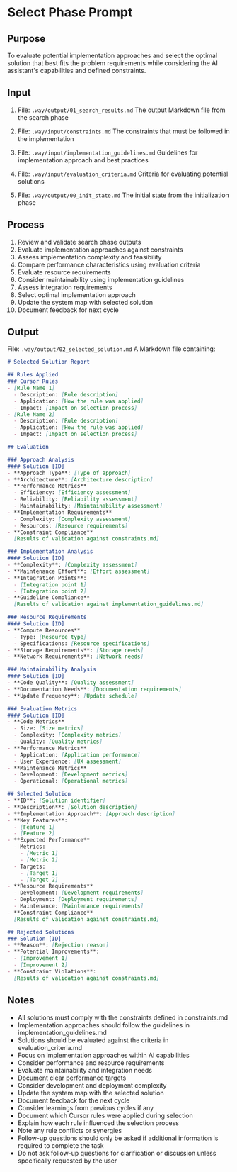 # Select Phase Prompt

## Purpose
To evaluate potential implementation approaches and select the optimal solution that best fits the problem requirements while considering the AI assistant's capabilities and defined constraints.

## Input
1. File: `.way/output/01_search_results.md`
   The output Markdown file from the search phase

2. File: `.way/input/constraints.md`
   The constraints that must be followed in the implementation

3. File: `.way/input/implementation_guidelines.md`
   Guidelines for implementation approach and best practices

4. File: `.way/input/evaluation_criteria.md`
   Criteria for evaluating potential solutions

5. File: `.way/output/00_init_state.md`
   The initial state from the initialization phase

## Process
1. Review and validate search phase outputs
2. Evaluate implementation approaches against constraints
3. Assess implementation complexity and feasibility
4. Compare performance characteristics using evaluation criteria
5. Evaluate resource requirements
6. Consider maintainability using implementation guidelines
7. Assess integration requirements
8. Select optimal implementation approach
9. Update the system map with selected solution
10. Document feedback for next cycle

## Output
File: `.way/output/02_selected_solution.md`
A Markdown file containing:
```markdown
# Selected Solution Report

## Rules Applied
### Cursor Rules
- [Rule Name 1]
  - Description: [Rule description]
  - Application: [How the rule was applied]
  - Impact: [Impact on selection process]
- [Rule Name 2]
  - Description: [Rule description]
  - Application: [How the rule was applied]
  - Impact: [Impact on selection process]

## Evaluation

### Approach Analysis
#### Solution [ID]
- **Approach Type**: [Type of approach]
- **Architecture**: [Architecture description]
- **Performance Metrics**
  - Efficiency: [Efficiency assessment]
  - Reliability: [Reliability assessment]
  - Maintainability: [Maintainability assessment]
- **Implementation Requirements**
  - Complexity: [Complexity assessment]
  - Resources: [Resource requirements]
- **Constraint Compliance**
  [Results of validation against constraints.md]

### Implementation Analysis
#### Solution [ID]
- **Complexity**: [Complexity assessment]
- **Maintenance Effort**: [Effort assessment]
- **Integration Points**:
  - [Integration point 1]
  - [Integration point 2]
- **Guideline Compliance**
  [Results of validation against implementation_guidelines.md]

### Resource Requirements
#### Solution [ID]
- **Compute Resources**
  - Type: [Resource type]
  - Specifications: [Resource specifications]
- **Storage Requirements**: [Storage needs]
- **Network Requirements**: [Network needs]

### Maintainability Analysis
#### Solution [ID]
- **Code Quality**: [Quality assessment]
- **Documentation Needs**: [Documentation requirements]
- **Update Frequency**: [Update schedule]

### Evaluation Metrics
#### Solution [ID]
- **Code Metrics**
  - Size: [Size metrics]
  - Complexity: [Complexity metrics]
  - Quality: [Quality metrics]
- **Performance Metrics**
  - Application: [Application performance]
  - User Experience: [UX assessment]
- **Maintenance Metrics**
  - Development: [Development metrics]
  - Operational: [Operational metrics]

## Selected Solution
- **ID**: [Solution identifier]
- **Description**: [Solution description]
- **Implementation Approach**: [Approach description]
- **Key Features**:
  - [Feature 1]
  - [Feature 2]
- **Expected Performance**
  - Metrics:
    - [Metric 1]
    - [Metric 2]
  - Targets:
    - [Target 1]
    - [Target 2]
- **Resource Requirements**
  - Development: [Development requirements]
  - Deployment: [Deployment requirements]
  - Maintenance: [Maintenance requirements]
- **Constraint Compliance**
  [Results of validation against constraints.md]

## Rejected Solutions
### Solution [ID]
- **Reason**: [Rejection reason]
- **Potential Improvements**:
  - [Improvement 1]
  - [Improvement 2]
- **Constraint Violations**:
  [Results of validation against constraints.md]
```

## Notes
- All solutions must comply with the constraints defined in constraints.md
- Implementation approaches should follow the guidelines in implementation_guidelines.md
- Solutions should be evaluated against the criteria in evaluation_criteria.md
- Focus on implementation approaches within AI capabilities
- Consider performance and resource requirements
- Evaluate maintainability and integration needs
- Document clear performance targets
- Consider development and deployment complexity
- Update the system map with the selected solution
- Document feedback for the next cycle
- Consider learnings from previous cycles if any
- Document which Cursor rules were applied during selection
- Explain how each rule influenced the selection process
- Note any rule conflicts or synergies
- Follow-up questions should only be asked if additional information is required to complete the task
- Do not ask follow-up questions for clarification or discussion unless specifically requested by the user 